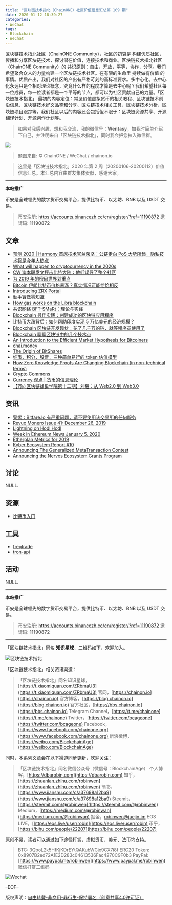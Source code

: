 ```yaml
---
title: "区块链技术指北（ChainONE）社区价值信息汇总第 109 期"
date: 2020-01-12 18:39:27
categories:
- WeChat
tags:
- Blockchain
- WeChat
---
```

区块链技术指北社区（ChainONE Community），社区的初衷是 构建优质社区，传播和分享区块链技术，探讨潜在价值，连接技术和商业。区块链技术指北社区（ChainONE Community）的 共识原则：自由，开放，平等，协作，分享。我们希望聚合众人的力量构建一个区块链技术社区。在有限的生命里 持续做有价值 的事情。优质产出，我们对社区的产出有严格苛刻的高标准要求。多中心化。去中心化永远只是个相对理论概念，究竟什么样的程度才算是去中心呢？我们希望社区每一位成员，每一位读者都是一个平等的节点，都可以为社区贡献自己的力量。「区块链技术指北」 最初的内容定位：常见价值虚拟货币的相关教程、区块链技术前沿信息、区块链技术好文品鉴和分享、区块链技术相关工具、区块链技术分析、区块链项目跟踪等。我们社区以后的内容还会包括但不限于：区块链资源共享、开源翻译计划、开源创作计划等。
<!-- more -->

> 如果对我感兴趣，想和我交流，我的微信号：**Wentasy**，加我时简单介绍下自己，并注明来自「区块链技术指北」，同时我会把您拉入微信群。

![](https://cdn.dbarobin.com/EFxCQjC.png)

> 题图来自: © ChainONE / WeChat / chainon.io

> 这里是「区块链技术指北」2020 年第 2 周（20200106-20200112）价值信息汇总。本汇总内容由群友集体贡献，感谢大家。

***

**本站推广**

币安是全球领先的数字货币交易平台，提供比特币、以太坊、BNB 以及 USDT 交易。

> 币安注册: https://accounts.binancezh.cc/cn/register/?ref=11190872
> 邀请码: **11190872**

## 文章

* [预测 2020 | Harmony 首席技术官兰荣坚：公链走向 PoS 大势所趋，隐私技术将是今年大热点](https://bbs.chainon.io/d/5067)
* [What will happen to cryptocurrency in the 2020s](https://bbs.chainon.io/d/5072)
* [CW 澳本聪发文抨击比特大陆：他们误导了整个社区](https://bbs.chainon.io/d/5073)
* [为 2019 年的密码世界划重点](https://bbs.chainon.io/d/5076)
* [Bitcoin 伊朗比特币价格暴涨？真实情况可能恰恰相反](https://bbs.chainon.io/d/5077)
* [Introducing ZRX Portal](https://bbs.chainon.io/d/5078)
* [動手實做零知識](https://bbs.chainon.io/d/5081)
* [How gas works on the Libra blockchain](https://bbs.chainon.io/d/5082)
* [共识网络 BFT-SMaRt：理论与实践](https://bbs.chainon.io/d/5085)
* [Blockchain 最佳实践：创建成功的区块链应用程序](https://bbs.chainon.io/d/5086)
* [比特币大涨背后：如何帮助印度实现 5 万亿美元的经济规模？](https://bbs.chainon.io/d/5087)
* [Blockchain 区块链开发现状：花了几千万的链，就等程序员使用了](https://bbs.chainon.io/d/5088)
* [Blockchain 聊聊区块链中的几个技术点](https://bbs.chainon.io/d/5089)
* [An Introduction to the Efficient Market Hypothesis for Bitcoiners](https://bbs.chainon.io/d/5090)
* [chai.money](https://bbs.chainon.io/d/5091)
* [The Origin of BitShares](https://bbs.chainon.io/d/5092)
* [纯币，积分，股票，三种简单易行的 token 估值模型](https://bbs.chainon.io/d/5093)
* [How Zero Knowledge Proofs Are Changing Blockchain (in non-technical terms)](https://bbs.chainon.io/d/5094)
* [Crypto Commons](https://bbs.chainon.io/d/5095)
* [Currency 观点 | 货币的信息理论](https://bbs.chainon.io/d/5096)
* [【万向区块链蜂巢学院第十二期】刘毅：从 Web2.0 到 Web3.0](https://bbs.chainon.io/d/5097)

## 资讯

* [警惕：Bitfare.Io 有严重问题，请不要使用该交易所的任何服务](https://bbs.chainon.io/d/5068)
* [Revuo Monero Issue 41: December 26, 2019](https://bbs.chainon.io/d/5069)
* [Lightning on Hodl Hodl](https://bbs.chainon.io/d/5070)
* [Week in Ethereum News January 5, 2020](https://bbs.chainon.io/d/5071)
* [Etherplan Metrics for 2019](https://bbs.chainon.io/d/5079)
* [Kyber Ecosystem Report #10](https://bbs.chainon.io/d/5080)
* [Announcing The Generalized MetaTransaction Contest](https://bbs.chainon.io/d/5083)
* [Announcing the Nervos Ecosystem Grants Program](https://bbs.chainon.io/d/5084)

## 讨论

NULL.

## 资源

* [比特币入门](https://bbs.chainon.io/d/5066)

## 工具

* [freqtrade](https://bbs.chainon.io/d/5074)
* [tron-api](https://bbs.chainon.io/d/5075)

## 活动

NULL.

***

**本站推广**

币安是全球领先的数字货币交易平台，提供比特币、以太坊、BNB 以及 USDT 交易。

> 币安注册: https://accounts.binancezh.cc/cn/register/?ref=11190872
> 邀请码: **11190872**

***

「区块链技术指北」同名 **知识星球**，二维码如下，欢迎加入。

![区块链技术指北](https://cdn.dbarobin.com/3YzonTR.png)

「区块链技术指北」相关资讯渠道：

> 「区块链技术指北」同名知识星球，[https://t.xiaomiquan.com/ZRbmaU3](https://t.xiaomiquan.com/ZRbmaU3)
> 官网，[https://chainon.io](https://chainon.io)
> 官方博客，[https://blog.chainon.io](https://blog.chainon.io)
> 官方社区，[https://bbs.chainon.io](https://bbs.chainon.io)
> Telegram Channel，[https://t.me/chainone](https://t.me/chainone)
> Twitter，[https://twitter.com/bcageone](https://twitter.com/bcageone)
> Facebook，[https://www.facebook.com/chainone.org](https://www.facebook.com/chainone.org)
> 新浪微博，[https://weibo.com/BlockchainAge](https://weibo.com/BlockchainAge)

同时，本系列文章会在以下渠道同步更新，欢迎关注：

> 「区块链技术指北」同名微信公众号（微信号：BlockchainAge）
> 个人博客，[https://dbarobin.com](https://dbarobin.com)
> 知乎，[https://zhuanlan.zhihu.com/robinwen](https://zhuanlan.zhihu.com/robinwen)
> 简书，[https://www.jianshu.com/c/a37698a12ba9](https://www.jianshu.com/c/a37698a12ba9)
> Steemit，[https://steemit.com/@robinwen](https://steemit.com/@robinwen)
> Medium，[https://medium.com/@robinwan](https://medium.com/@robinwan)
> 掘金，[robinwen@juejin.im](https://juejin.im/user/5673ccae60b2260ee435f89a/posts)
> EOS LIVE，[https://eos.live/user/robin](https://eos.live/user/robin)
> 币乎，[https://bihu.com/people/22207](https://bihu.com/people/22207)

原创不易，读者可以通过如下途径打赏，虚拟货币、美元、法币均支持。

> BTC: 3QboL2k5HfKjKDrEYtQAKubWCjx9CX7i8f
> ERC20 Token: 0x8907B2ed72A1E2D283c04613536Fac4270C9F0b3
> PayPal: [https://www.paypal.me/robinwen](https://www.paypal.me/robinwen)
> 微信打赏二维码

![Wechat](https://cdn.dbarobin.com/SzoNl5b.jpg)

–EOF–

版权声明：[自由转载-非商用-非衍生-保持署名（创意共享4.0许可证）](http://creativecommons.org/licenses/by-nc-nd/4.0/deed.zh)